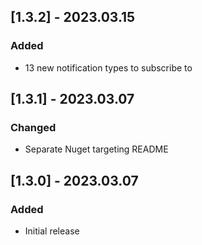 ## [1.3.2] - 2023.03.15

### Added

- 13 new notification types to subscribe to

## [1.3.1] - 2023.03.07

### Changed

- Separate Nuget targeting README 

## [1.3.0] - 2023.03.07

### Added

- Initial release